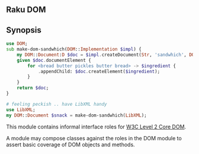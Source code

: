 Raku DOM
---

Synopsis
----

```raku
use DOM;
sub make-dom-sandwhich(DOM::Implementation $impl) {
    my DOM::Document:D $doc = $impl.createDocument(Str, 'sandwhich', DOM::DocumentType);
    given $doc.documentElement {
        for <bread butter pickles butter bread> -> $ingredient {
            .appendChild: $doc.createElement($ingredient);
        }
    }
    return $doc;
}

# feeling peckish .. have LibXML handy
use LibXML;
my DOM::Document $snack = make-dom-sandwhich(LibXML);
```

This module contains informal interface roles for [W3C Level 2 Core DOM](https://www.w3.org/TR/2000/REC-DOM-Level-2-Core-20001113/core.html).

A module may compose classes against the roles in the DOM module to assert basic coverage of DOM objects and methods.

```raku


